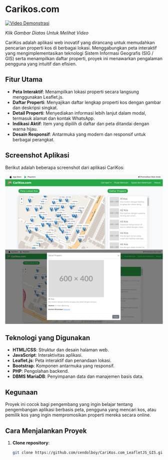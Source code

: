 # Carikos.com

[![Video Demonstrasi](https://img.youtube.com/vi/VCmmNXurnow/0.jpg)](https://youtu.be/VCmmNXurnow)

*Klik Gambar Diatas Untuk Melihat Video*

CariKos adalah aplikasi web inovatif yang dirancang untuk memudahkan pencarian properti kos di berbagai lokasi. Menggabungkan peta interaktif  yang mengimplementasikan teknologi Sistem Informasi Geografis (SIG / GIS) serta menampilkan daftar properti, proyek ini menawarkan pengalaman pengguna yang intuitif dan efisien.

## Fitur Utama

- **Peta Interaktif**: Menampilkan lokasi properti secara langsung menggunakan Leaflet.js.
- **Daftar Properti**: Menyajikan daftar lengkap properti kos dengan gambar dan deskripsi singkat.
- **Detail Properti**: Menyediakan informasi lebih lanjut dalam modal, termasuk alamat dan kontak WhatsApp.
- **Indikasi Aktif**: Item yang dipilih di daftar dan peta ditandai dengan warna hijau.
- **Desain Responsif**: Antarmuka yang modern dan responsif untuk berbagai perangkat.

## Screenshot Aplikasi

Berikut adalah beberapa screenshot dari aplikasi CariKos:

![Screenshot 1](https://github.com/cendolboy/CariKos.com_LeafletJS_GIS/raw/main/carikos1_ss.PNG)
![Screenshot 2](https://github.com/cendolboy/CariKos.com_LeafletJS_GIS/raw/main/carikos2_ss.PNG)

## Teknologi yang Digunakan

- **HTML/CSS**: Struktur dan desain halaman web.
- **JavaScript**: Interaktivitas aplikasi.
- **Leaflet.js**: Peta interaktif dan penandaan lokasi.
- **Bootstrap**: Komponen antarmuka yang responsif.
- **PHP**: Pengolahan backend.
- **DBMS MariaDB**: Penyimpanan data dan manajemen basis data.

## Kegunaan

Proyek ini cocok bagi pengembang yang ingin belajar tentang pengembangan aplikasi berbasis peta, pengguna yang mencari kos, atau pemilik kos yang ingin mempromosikan properti mereka secara online.

## Cara Menjalankan Proyek

1. **Clone repository**:
   ```bash
   git clone https://github.com/cendolboy/CariKos.com_LeafletJS_GIS.git
